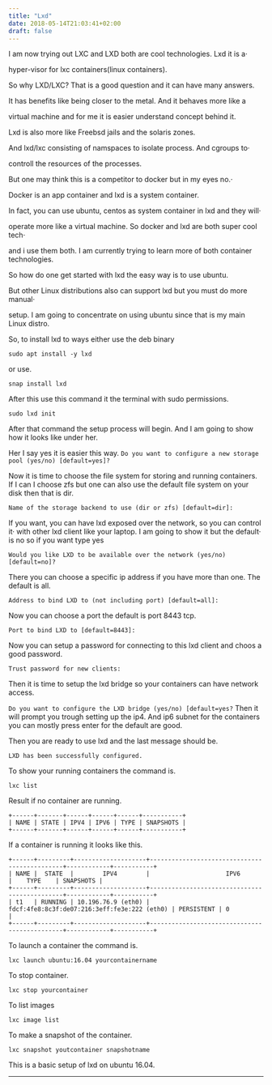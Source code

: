 ```yaml
---
title: "Lxd"
date: 2018-05-14T21:03:41+02:00
draft: false
---
```


I am now trying out LXC and LXD both are cool technologies. Lxd  it is a· 

hyper-visor for lxc containers(linux containers). 

So why LXD/LXC?  That is a good question and it can have many answers. 

It has benefits like being closer to the metal. And it behaves more like a 

virtual machine and for me it is easier understand concept behind it. 

Lxd is also more like Freebsd jails and the solaris zones. 

And lxd/lxc consisting of  namspaces to isolate process. And cgroups to· 

controll the resources of the processes. 

But one may think this is a competitor to docker but in my eyes no.· 

Docker is an app container and lxd is a system container. 

In fact, you can use ubuntu, centos as system container in lxd and they will· 

operate more like a virtual machine. So docker and lxd are both super cool tech· 

and i use them both. I am currently trying to learn more of both container technologies. 

So how do one get started with lxd the easy way is to use ubuntu. 

But other Linux distributions also can support lxd but you must do more manual· 

setup. I am going to concentrate on using ubuntu since that is my main Linux distro.  


So, to install lxd to ways either use the deb binary 

```sudo apt install -y lxd```

or use.

```snap install lxd```

After this use this command it the terminal with sudo permissions. 

```sudo lxd init```

 After that command the setup process will begin. And I am going to show how
 it looks like under her. 

Her I say yes it is easier  this way. 
 ```Do you want to configure a new storage pool (yes/no) [default=yes]?```

Now it is time to choose the file system for storing and running containers. 
If I can I choose zfs but one can also use the default 
file system on your disk then that is dir.

```Name of the storage backend to use (dir or zfs) [default=dir]:```

  If you want, you can have lxd exposed over the network, so you can control it·
  with other lxd client like your laptop. I am going to show it but the default· 
  is no so if you want type yes

```Would you like LXD to be available over the network (yes/no) [default=no]?```

There you can choose a specific ip address if you have more than one. 
The default is all. 

```Address to bind LXD to (not including port) [default=all]:```

Now you can choose a port the default is port 8443 tcp.

```Port to bind LXD to [default=8443]:```

Now you can setup a password for connecting to this lxd client and choos a 
good password.

```Trust password for new clients: ```

Then it is time to setup the lxd bridge so your containers can have network 
access.

```Do you want to configure the LXD bridge (yes/no) [default=yes?```
Then it will prompt you trough setting up the ip4. And ip6 subnet for the 
containers you can mostly press enter for the default are good.

Then you are ready to use lxd and the last message should be.

```LXD has been successfully configured.```

To show your running containers the command is. 

```lxc list```

Result if no container are running.

```
+------+-------+------+------+------+-----------+ 
| NAME | STATE | IPV4 | IPV6 | TYPE | SNAPSHOTS |
+------+-------+------+------+------+-----------+ 

```
If a container is running it looks like this.

```
+------+---------+--------------------+----------------------------------------------+------------+-----------+
| NAME |  STATE  |        IPV4        |                     IPV6                     |    TYPE    | SNAPSHOTS |
+------+---------+--------------------+----------------------------------------------+------------+-----------+
| t1   | RUNNING | 10.196.76.9 (eth0) | fdcf:4fe8:8c3f:de07:216:3eff:fe3e:222 (eth0) | PERSISTENT | 0         |
+------+---------+--------------------+----------------------------------------------+------------+-----------+

```

To launch a container the command is.

```lxc launch ubuntu:16.04 yourcontainername```

To stop container.

```lxc stop yourcontainer```

To list images 

```lxc image list```

To make a snapshot of the container.

```lxc snapshot youtcontainer snapshotname```

This is a basic setup of lxd on ubuntu 16.04.

---


